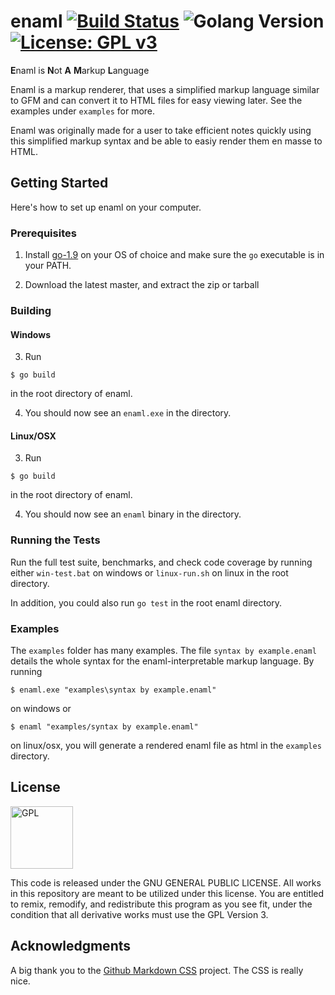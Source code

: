 # enaml [![Build Status](https://travis-ci.org/surrsurus/enaml.svg?branch=master)](https://travis-ci.org/surrsurus/enaml) ![Golang Version](https://img.shields.io/badge/golang-v1.9-green.svg) [![License: GPL v3](https://img.shields.io/badge/License-GPL%20v3-blue.svg)](https://www.gnu.org/licenses/gpl-3.0) 

**E**naml is **N**ot **A** **M**arkup **L**anguage

<!-- <img align="center" src="https://github.com/surrsurus/enaml/blob/master/media/logo.png" alt="enaml" width=250> -->

Enaml is a markup renderer, that uses a simplified markup language similar to GFM and can convert it to HTML files for easy viewing later. See the examples under `examples` for more.

Enaml was originally made for a user to take efficient notes quickly using this simplified markup syntax and be able to easiy render them en masse to HTML. 

## Getting Started

Here's how to set up enaml on your computer.

### Prerequisites

1. Install [go-1.9](https://golang.org/dl/) on your OS of choice and make sure the `go` executable is in your PATH.

2. Download the latest master, and extract the zip or tarball

### Building

#### Windows

3. Run 

```
$ go build
``` 

in the root directory of enaml.

4. You should now see an `enaml.exe` in the directory.

#### Linux/OSX

3. Run 

```
$ go build
``` 

in the root directory of enaml.

4. You should now see an `enaml` binary in the directory.

### Running the Tests

Run the full test suite, benchmarks, and check code coverage by running either `win-test.bat` on windows or `linux-run.sh` on linux in the root directory.

In addition, you could also run `go test` in the root enaml directory.

### Examples

The `examples` folder has many examples. The file `syntax by example.enaml` details the whole syntax for the enaml-interpretable markup language. By running 

```
$ enaml.exe "examples\syntax by example.enaml"
```

 on windows or 
 
 ```
 $ enaml "examples/syntax by example.enaml"
 ``` 
 
 on linux/osx, you will generate a rendered enaml file as html in the `examples` directory.

## License

<img align="center" src="https://licensebuttons.net/l/GPL/2.0/88x62.png" alt="GPL" width=100>

This code is released under the GNU GENERAL PUBLIC LICENSE. All works in this repository are meant to be utilized under this license. You are entitled to remix, remodify, and redistribute this program as you see fit, under the condition that all derivative works must use the GPL Version 3.

## Acknowledgments

A big thank you to the [Github Markdown CSS](https://github.com/sindresorhus/github-markdown-css) project. The CSS is really nice.
